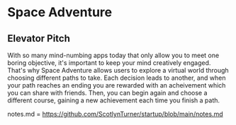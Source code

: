 # Space Adventure

## Elevator Pitch
With so many mind-numbing apps today that only allow you to meet one boring objective, it's important to keep your mind creatively engaged. That's why Space Adventure allows users to explore a virtual world through choosing different paths to take. Each decision leads to another, and when your path reaches an ending you are rewarded with an acheivement which you can share with friends. Then, you can begin again and choose a different course, gaining a new achievement each time you finish a path.



notes.md = https://github.com/ScotlynTurner/startup/blob/main/notes.md
